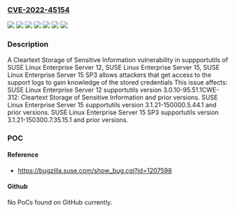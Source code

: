 ### [CVE-2022-45154](https://cve.mitre.org/cgi-bin/cvename.cgi?name=CVE-2022-45154)
![](https://img.shields.io/static/v1?label=Product&message=SUSE%20Linux%20Enterprise%20Server%2012&color=blue)
![](https://img.shields.io/static/v1?label=Product&message=SUSE%20Linux%20Enterprise%20Server%2015%20SP3&color=blue)
![](https://img.shields.io/static/v1?label=Product&message=SUSE%20Linux%20Enterprise%20Server%2015&color=blue)
![](https://img.shields.io/static/v1?label=Version&message=supportutils%3C%3D%203.0.10-95.51.1CWE-312%3A%20Cleartext%20Storage%20of%20Sensitive%20Information%20&color=brighgreen)
![](https://img.shields.io/static/v1?label=Version&message=supportutils%3C%3D%203.1.21-150000.5.44.1%20&color=brighgreen)
![](https://img.shields.io/static/v1?label=Version&message=supportutils%3C%3D%203.1.21-150300.7.35.15.1%20&color=brighgreen)
![](https://img.shields.io/static/v1?label=Vulnerability&message=CWE-312%3A%20Cleartext%20Storage%20of%20Sensitive%20Information&color=brighgreen)

### Description

A Cleartext Storage of Sensitive Information vulnerability in suppportutils of SUSE Linux Enterprise Server 12, SUSE Linux Enterprise Server 15, SUSE Linux Enterprise Server 15 SP3 allows attackers that get access to the support logs to gain knowledge of the stored credentials This issue affects: SUSE Linux Enterprise Server 12 supportutils version 3.0.10-95.51.1CWE-312: Cleartext Storage of Sensitive Information and prior versions. SUSE Linux Enterprise Server 15 supportutils version 3.1.21-150000.5.44.1 and prior versions. SUSE Linux Enterprise Server 15 SP3 supportutils version 3.1.21-150300.7.35.15.1 and prior versions.

### POC

#### Reference
- https://bugzilla.suse.com/show_bug.cgi?id=1207598

#### Github
No PoCs found on GitHub currently.

